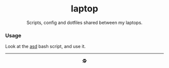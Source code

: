 <h1 align="center">laptop</h1>

<p align="center">
  Scripts, config and dotfiles shared between my laptops.
</p>

### Usage

Look at the [asd](https://github.com/revett/dev-env/blob/master/asd) bash script, and use it.

------------

<p align="center">
  🕵
</p>
